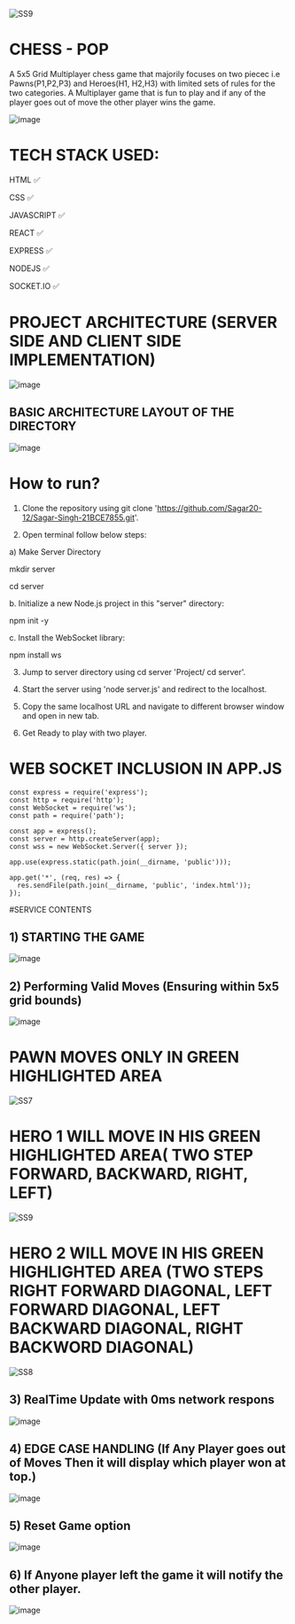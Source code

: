 ![SS9](https://github.com/user-attachments/assets/676683a6-ca71-4f60-baec-1b2169b9c98d)
# CHESS - POP

A 5x5 Grid Multiplayer chess game that majorily focuses on two piecec i.e Pawns(P1,P2,P3) and Heroes(H1, H2,H3) with limited sets of rules for the two categories. 
A Multiplayer game that is fun to play and if any of the player goes out of move the other player wins the game.

![image](https://github.com/user-attachments/assets/7b0393c9-b86c-4d7a-a6ad-7b377893162b)



# TECH STACK USED:

HTML ✅

CSS ✅

JAVASCRIPT ✅

REACT ✅

EXPRESS ✅

NODEJS ✅

SOCKET.IO ✅

# PROJECT ARCHITECTURE (SERVER SIDE AND CLIENT SIDE IMPLEMENTATION)

![image](https://github.com/user-attachments/assets/3bd83a7d-95e6-467f-8fbf-4a844c51f5b6)


## BASIC ARCHITECTURE LAYOUT OF THE DIRECTORY

![image](https://github.com/user-attachments/assets/46b172e0-2fec-4b17-a979-899dffed90a2)


# How to run?

1) Clone the repository using git clone 'https://github.com/Sagar20-12/Sagar-Singh-21BCE7855.git'.

2) Open terminal follow below steps:

a) Make Server Directory

mkdir server

cd server

b. Initialize a new Node.js project in this "server" directory:

npm init -y

c. Install the WebSocket library:

npm install ws
   
3) Jump to server directory using cd server 'Project/ cd server'.

4) Start the server using 'node server.js' and redirect to the localhost.

5) Copy the same localhost URL and navigate to different browser window and open in new tab.

6) Get Ready to play with two player.

# WEB SOCKET INCLUSION IN APP.JS

```
const express = require('express');
const http = require('http');
const WebSocket = require('ws');
const path = require('path');

const app = express();
const server = http.createServer(app);
const wss = new WebSocket.Server({ server });

app.use(express.static(path.join(__dirname, 'public')));

app.get('*', (req, res) => {
  res.sendFile(path.join(__dirname, 'public', 'index.html'));
});
```

#SERVICE CONTENTS

## 1) STARTING THE GAME

![image](https://github.com/user-attachments/assets/4f3b9d11-c603-456d-b82c-990ee593da63)


## 2) Performing Valid Moves (Ensuring within 5x5 grid bounds)

![image](https://github.com/user-attachments/assets/4562eda8-eb74-489c-911b-78b2c7e8f537)

# PAWN MOVES ONLY IN GREEN HIGHLIGHTED AREA

![SS7](https://github.com/user-attachments/assets/fda4a414-48df-4de2-885e-d9dc8beb6e23)

# HERO 1 WILL MOVE IN HIS GREEN HIGHLIGHTED AREA( TWO STEP FORWARD, BACKWARD, RIGHT, LEFT)

![SS9](https://github.com/user-attachments/assets/ae4a760e-c722-4a17-9cb7-991460fef45a)

# HERO 2 WILL MOVE IN HIS GREEN HIGHLIGHTED AREA (TWO STEPS RIGHT FORWARD DIAGONAL, LEFT FORWARD DIAGONAL, LEFT BACKWARD DIAGONAL, RIGHT BACKWORD DIAGONAL)

![SS8](https://github.com/user-attachments/assets/18bb4c01-c5ba-4d3d-aee4-1b49ce9a8e51)


## 3) RealTime Update with 0ms network respons
![image](https://github.com/user-attachments/assets/c933ca62-bd6e-4638-9fdc-7dbef2bf77c9)


## 4) EDGE CASE HANDLING (If Any Player goes out of Moves Then it will display which player won at top.)
![image](https://github.com/user-attachments/assets/49e33052-5613-4ceb-8f73-cc7784d3db3c)


## 5) Reset Game option
![image](https://github.com/user-attachments/assets/80179ae3-aa8d-4413-b22f-e55fcb52fbba)


## 6) If Anyone player left the game it will notify the other player.
![image](https://github.com/user-attachments/assets/95ce00ad-0c5d-4c5c-847e-ee73979198f3)


